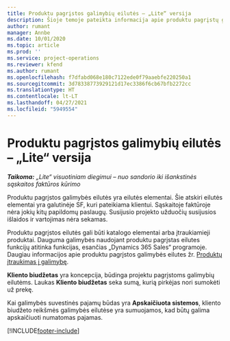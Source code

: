 ```yaml
---
title: Produktu pagrįstos galimybių eilutės – „Lite“ versija
description: Šioje temoje pateikta informacija apie produktu pagrįstų galimybės eilučių elementus „Project Operations“.
author: rumant
manager: Annbe
ms.date: 10/01/2020
ms.topic: article
ms.prod: ''
ms.service: project-operations
ms.reviewer: kfend
ms.author: rumant
ms.openlocfilehash: f7dfabd068e180c7122ede0f79aaebfe220250a1
ms.sourcegitcommit: 3d78338773929121d17ec3386f6cb67bfb2272cc
ms.translationtype: HT
ms.contentlocale: lt-LT
ms.lasthandoff: 04/27/2021
ms.locfileid: "5949554"
---
```

# <a name="product-based-opportunity-lines---lite"></a>Produktu pagrįstos galimybių eilutės – „Lite“ versija

_**Taikoma:** „Lite“ visuotiniam diegimui – nuo sandorio iki išankstinės sąskaitos faktūros kūrimo_

Produktu pagrįstos galimybės eilutės yra eilutės elementai. Šie atskiri eilutės elementai yra galutinėje SF, kuri pateikiama klientui. Sąskaitoje faktūroje nėra jokių kitų papildomų paslaugų. Susijusio projekto užduočių susijusios išlaidos ir vartojimas nėra sekamas.

Produktu pagrįstos eilutės gali būti katalogo elementai arba įtraukiamieji produktai. Dauguma galimybės naudojant produktu pagrįstas eilutes funkcijų atitinka funkcijas, esančias „Dynamics 365 Sales“ programoje. Daugiau informacijos apie produktu pagrįstos galimybės eilutes žr. [Produktų įtraukimas į galimybę](/dynamics365/sales-enterprise/add-products-opportunity).

**Kliento biudžetas** yra koncepcija, būdinga projektu pagrįstoms galimybių eilutėms. Laukas **Kliento biudžetas** seka sumą, kurią pirkėjas nori sumokėti už prekę.

Kai galimybės suvestinės pajamų būdas yra **Apskaičiuota sistemos**, kliento biudžeto reikšmės galimybės eilutėse yra sumuojamos, kad būtų galima apskaičiuoti numatomas pajamas. 



[!INCLUDE[footer-include](../../includes/footer-banner.md)]